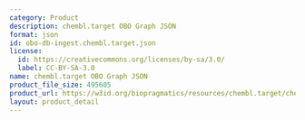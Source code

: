```yaml
---
category: Product
description: chembl.target OBO Graph JSON
format: json
id: obo-db-ingest.chembl.target.json
license:
  id: https://creativecommons.org/licenses/by-sa/3.0/
  label: CC-BY-SA-3.0
name: chembl.target OBO Graph JSON
product_file_size: 495605
product_url: https://w3id.org/biopragmatics/resources/chembl.target/chembl.target.json
layout: product_detail
---
```


